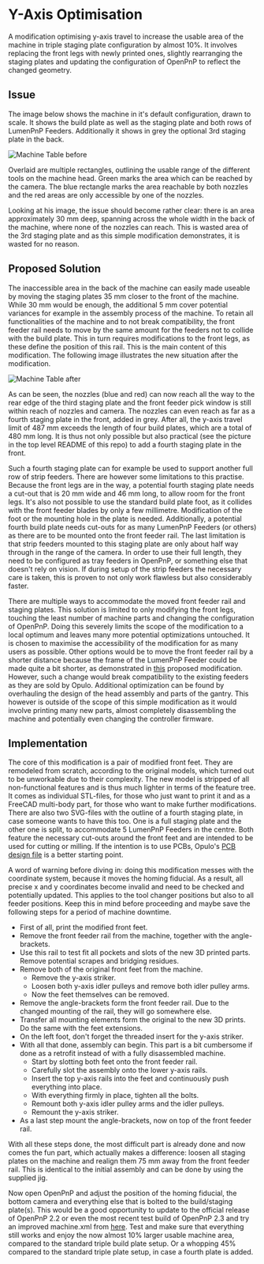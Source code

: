 # Y-Axis Optimisation



A modification optimising y-axis travel to increase the usable area of the machine in triple staging plate configuration by almost 10%. It involves replacing the front legs with newly printed ones, slightly rearranging the staging plates and updating the configuration of OpenPnP to reflect the changed geometry.

## Issue

The image below shows the machine in it's default configuration, drawn to scale. It shows the build plate as well as  the staging plate and both rows of LumenPnP Feeders. Additionally it shows in grey the optional 3rd staging plate in the back.

![Machine Table before](https://github.com/user-attachments/assets/33d8fd97-d878-4bbb-bc84-cfb758248189)

Overlaid are multiple rectangles, outlining the usable range of the different tools on the machine head. Green marks the area which can be reached by the camera. The blue rectangle marks the area reachable by both nozzles and the red areas are only accessible by one of the nozzles.

Looking at his image, the issue should become rather clear: there is an area approximately 30 mm deep, spanning across the whole width in the back of the machine, where none of the nozzles can reach. This is wasted area of the 3rd staging plate and as this simple modification demonstrates, it is wasted for no reason.

## Proposed Solution

The inaccessible area in the back of the machine can easily made useable by moving the staging plates 35 mm closer to the front of the machine. While 30 mm would be enough, the additional 5 mm cover potential variances for example in the assembly process of the machine. To retain all functionalities of the machine and to not break compatibility, the front feeder rail needs to move by the same amount for the feeders not to collide with the build plate. This in turn requires modifications to the front legs, as these define the position of this rail. This is the main content of this modification. The following image illustrates the new situation after the modification.

![Machine Table after](https://github.com/user-attachments/assets/a8398424-2f02-4b7d-996e-adfbfe844c60)

As can be seen, the nozzles (blue and red) can now reach all the way to the rear edge of the third staging plate and the front feeder pick window is still within reach of nozzles and camera. The nozzles can even reach as far as a fourth staging plate in the front, added in grey. After all, the y-axis travel limit of 487 mm exceeds the length of four build plates, which are a total of 480 mm long. It is thus not only possible but also practical (see the picture in the top level README of this repo) to add a fourth staging plate in the front.

Such a fourth staging plate can for example be used to support another full row of strip feeders. There are however some limitations to this practise. Because the front legs are in the way, a potential fourth staging plate needs a cut-out that is 20 mm wide and 46 mm long, to allow room for the front legs. It's also not possible to use the standard build plate foot, as it collides with the front feeder blades by only a few millimetre. Modification of the foot or the mounting hole in the plate is needed. Additionally, a potential fourth build plate needs cut-outs for as many LumenPnP Feeders (or others) as there are to be mounted onto the front feeder rail. The last limitation is that strip feeders mounted to this staging plate are only about half way through in the range of the camera. In order to use their full length, they need to be configured as tray feeders in OpenPnP, or something else that doesn't rely on vision. If during setup of the strip feeders the necessary care is taken, this is proven to not only work flawless but also considerably faster.

There are multiple ways to accommodate the moved front feeder rail and staging plates. This solution is limited to only modifying the front legs, touching the least number of machine parts and changing the configuration of OpenPnP. Doing this severely limits the scope of the modification to a local optimum and leaves many more potential optimizations untouched. It is chosen to maximise the accessibility of the modification for as many users as possible. Other options would be to move the front feeder rail by a shorter distance because the frame of the LumenPnP Feeder could be made quite a bit shorter, as demonstrated in [this](https://github.com/jbussmann/PnP-mods/tree/draft_feeder-frame/LumenPnP%20Feeder/Feeder%20Frame) proposed modification. However, such a change would break compatibility to the existing feeders as they are sold by Opulo. Additional optimization can be found by overhauling the design of the head assembly and parts of the gantry. This however is outside of the scope of this simple modification as it would involve printing many new parts, almost completely disassembling the machine and potentially even changing the controller firmware.

## Implementation

The core of this modification is a pair of modified front feet. They are remodeled from scratch, according to the original models, which turned out to be unworkable due to their complexity. The new model is stripped of all non-functional features and is thus much lighter in terms of the feature tree. It comes as individual STL-files, for those who just want to print it and as a FreeCAD multi-body part, for those who want to make further modifications. There are also two SVG-files with the outline of a fourth staging plate, in case someone wants to have this too. One is a full staging plate and the other one is split, to accommodate 5 LumenPnP Feeders in the centre. Both feature the necessary cut-outs around the front feet and are intended to be used for cutting or milling. If the intention is to use PCBs, Opulo's [PCB design file](https://github.com/opulo-inc/lumenpnp/blob/main/pnp/pcb/staging-plate/staging-plate.kicad_pcb) is a better starting point.


A word of warning before diving in: doing this modification messes with the coordinate system, because it moves the homing fiducial. As a result, all precise x and y coordinates become invalid and need to be checked and potentially updated. This applies to the tool changer positions but also to all feeder positions. Keep this in mind before proceeding and maybe save the following steps for a period of machine downtime.

- First of all, print the modified front feet.
- Remove the front feeder rail from the machine, together with the angle-brackets.
- Use this rail to test fit all pockets and slots of the new 3D printed parts. Remove potential scrapes and bridging residues.
- Remove both of the original front feet from the machine.
  - Remove the y-axis striker.
  - Loosen both y-axis idler pulleys and remove both idler pulley arms.
  - Now the feet themselves can be removed.
- Remove the angle-brackets form the front feeder rail. Due to the changed mounting of the rail, they will go somewhere else.
- Transfer all mounting elements form the original to the new 3D prints. Do the same with the feet extensions.
- On the left foot, don't forget the threaded insert for the y-axis striker.
- With all that done, assembly can begin. This part is a bit cumbersome if done as a retrofit instead of with a fully disassembled machine.
  - Start by slotting both feet onto the front feeder rail.
  - Carefully slot the assembly onto the lower y-axis rails.
  - Insert the top y-axis rails into the feet and continuously push everything into place.
  - With everything firmly in place, tighten all the bolts.
  - Remount both y-axis idler pulley arms and the idler pulleys.
  - Remount the y-axis striker.
- As a last step mount the angle-brackets, now on top of the front feeder rail.

With all these steps done, the most difficult part is already done and now comes the fun part, which actually makes a difference: loosen all staging plates on the machine and realign them 75 mm away from the front feeder rail. This is identical to the initial assembly and can be done by using the supplied jig.

Now open OpenPnP and adjust the position of the homing fiducial, the bottom camera and everything else that is bolted to the build/staging plate(s). This would be a good opportunity to update to the official release of OpenPnP 2.2 or even the most recent test build of OpenPnP 2.3 and try an improved machine.xml from [here](https://github.com/jbussmann/PnP-mods/tree/draft_machine-config/LumenPnP/Machine%20Config). Test and make sure that everything still works and enjoy the now almost 10% larger usable machine area, compared to the standard triple build plate setup. Or a whopping 45% compared to the standard triple plate setup, in case a fourth plate is added.
